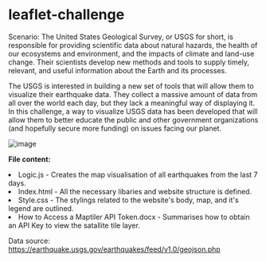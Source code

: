 # leaflet-challenge

Scenario:
The United States Geological Survey, or USGS for short, is responsible for providing scientific data about natural hazards, the health of our ecosystems and environment, and the impacts of climate and land-use change. Their scientists develop new methods and tools to supply timely, relevant, and useful information about the Earth and its processes.

The USGS is interested in building a new set of tools that will allow them to visualize their earthquake data. They collect a massive amount of data from all over the world each day, but they lack a meaningful way of displaying it. In this challenge, a way to visualize USGS data has been developed that will allow them to better educate the public and other government organizations (and hopefully secure more funding) on issues facing our planet.

![image](https://github.com/lishanisrikaran/leaflet-challenge/assets/126973634/73a97f1f-319c-45a2-8e1d-f1a4034457cf)

<b>File content:</b>
<li>Logic.js - Creates the map visualisation of all earthquakes from the last 7 days.</li>
<li>Index.html - All the necessary libaries and website structure is defined.</li>
<li>Style.css - The stylings related to the website's body, map, and it's legend are outlined.</li>
<li>How to Access a Maptiler API Token.docx - Summarises how to obtain an API Key to view the satallite tile layer.</li>

Data source: https://earthquake.usgs.gov/earthquakes/feed/v1.0/geojson.php
